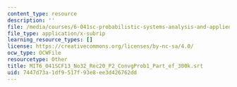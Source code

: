 ```yaml
---
content_type: resource
description: ''
file: /media/courses/6-041sc-probabilistic-systems-analysis-and-applied-probability-fall-2013/7447d73a1df9517f93e8ee3d426762dd_MIT6_041SCF13_No32_Rec20_P2_ConvgProb1_Part_ef_300k.vtt
file_type: application/x-subrip
learning_resource_types: []
license: https://creativecommons.org/licenses/by-nc-sa/4.0/
ocw_type: OCWFile
resourcetype: Other
title: MIT6_041SCF13_No32_Rec20_P2_ConvgProb1_Part_ef_300k.srt
uid: 7447d73a-1df9-517f-93e8-ee3d426762dd
---
```

